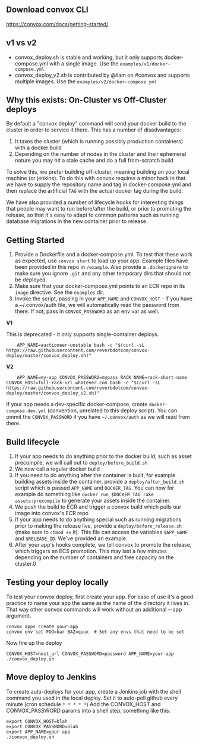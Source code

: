## Download convox CLI

https://convox.com/docs/getting-started/

## v1 vs v2

* convox_deploy.sh is stable and working, but it only supports docker-compose.yml with a single image. Use the `examples/v1/docker-compose.yml`
* convox_deploy_v2.sh is contributed by @liam on #convox and supports multiple images. Use the `examples/v2/docker-compose.yml`

## Why this exists: On-Cluster vs Off-Cluster deploys

By default a "convox deploy" command will send your docker build to the cluster in order to service it there. This has a number of disadvantages:

1. It taxes the cluster (which is running possibly production containers) with a docker build
2. Depending on the number of nodes in the cluster and their ephemeral nature you may hit a stale cache and do a full from-scratch build

To solve this, we prefer building off-cluster, meaning building on your local machine (or jenkins). To do this with convox requires a minor hack in that we have to supply the repository name and tag in docker-compose.yml and then replace the artificial `TAG` with the actual docker tag during the build.

We have also provided a number of lifecycle hooks for interesting things that people may want to run before/after the build, or prior to promoting the release, so that it's easy to adapt to common patterns such as running database migrations in the new container prior to release.


## Getting Started

1. Provide a Dockerfile and a docker-compose.yml. To test that these work as expected, use `convox start` to load up your app. Example files have been provided in this repo in `/example`. Also provide a `.dockerignore` to make sure you ignore `.git` and any other temporary dirs that should not be deployed.
2. Make sure that your docker-compose.yml points to an ECR repo in its `image` directive. See the `examples` dir.
3. Invoke the script, passing in your `APP_NAME` and `CONVOX_HOST` - if you have a ~/.convox/auth file, we will automatically read the password from there. If not, pass in `CONVOX_PASSWORD` as an env var as well.

**V1**

This is deprecated - it only supports single-container deploys.

        APP_NAME=auctioneer-unstable bash -c "$(curl -sL https://raw.githubusercontent.com/reverbdotcom/convox-deploy/master/convox_deploy.sh)"

**V2**

        APP_NAME=my-app CONVOX_PASSWORD=mypass RACK_NAME=rack-short-name CONVOX_HOST=full-rack-url.whatever.com bash -c "$(curl -sL https://raw.githubusercontent.com/reverbdotcom/convox-deploy/master/convox_deploy_v2.sh)"

If your app needs a dev-specific docker-compose, create `docker-compose.dev.yml` (convention, unrelated to this deploy script). You can ommit the `CONVOX_PASSWORD` if you have `~/.convox/auth` as we will read from there.

## Build lifecycle

1. If your app needs to do anything prior to the docker build, such as asset precompile, we will call out to `deploy/before_build.sh`
2. We now call a regular docker build
3. If you need to do anything after the container is built, for example building assets inside the container, provide a `deploy/after_build.sh` script which is passed `APP_NAME` and `DOCKER_TAG`. You can now for example do something like `docker run $DOCKER_TAG rake assets:precompile` to generate your assets inside the container.
4. We push the build to ECR and trigger a convox build which pulls our image into convox's ECR repo
5. If your app needs to do anything special such as running migrations prior to making the release live, provide a `deploy/before_release.sh` (make sure to `chmod +x` it). This file can access the variables `$APP_NAME` and `$RELEASE_ID`. We've provided an example.
6. After your app's hooks complete, we tell convox to promote the release, which triggers an ECS promotion. This may last a few minutes depending on the number of containers and free capacity on the cluster.0


## Testing your deploy locally

To test your convox deploy, first create your app. For ease of use it's a good practice to name your app the same as the name of the directory it lives in. That way other convox commands will work without an additional --app argument.

    convox apps create your-app
    convox env set FOO=bar BAZ=quux  # Set any envs that need to be set

Now fire up the deploy

    CONVOX_HOST=host_url CONVOX_PASSWORD=password APP_NAME=your-app ./convox_deploy.sh

## Move deploy to Jenkins

To create auto-deploys for your app, create a Jenkins job with the shell command you used in the local deploy. Set it to auto-poll github every minute (cron schedule `* * * * *`)
Add the CONVOX_HOST and CONVOX_PASSWORD params into a shell step, something like this:

    export CONVOX_HOST=blah
    export CONVOX_PASSWORD=blah
    export APP_NAME=your-app
    ./convox_deploy.sh

